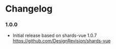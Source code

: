 # Changelog

### 1.0.0

* Initial release based on shards-vue 1.0.7 https://github.com/DesignRevision/shards-vue
